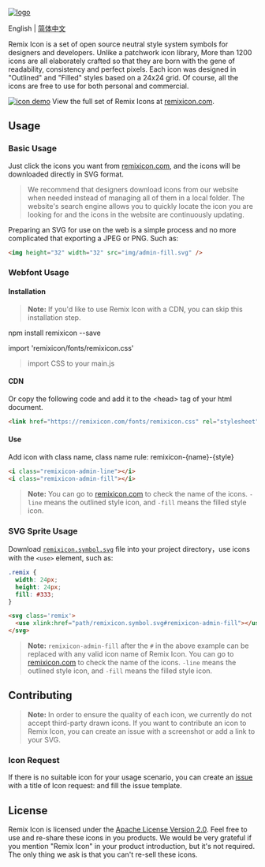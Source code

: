 [![logo](http://pk6meb1tz.bkt.clouddn.com/github-logo.svg)](https://remixicon.com)

English | [简体中文](./README_CN.md)

Remix Icon is a set of open source neutral style system symbols for designers and developers. Unlike a patchwork icon library, More than 1200 icons are all elaborately crafted so that they are born with the gene of readability, consistency and perfect pixels. Each icon was designed in "Outlined" and "Filled" styles based on a 24x24 grid. Of course, all the icons are free to use for both personal and commercial.

[![icon demo](http://pk6meb1tz.bkt.clouddn.com/preview2.svg)](https://remixicon.com)
View the full set of Remix Icons at [remixicon.com](https://remixicon.com).

## Usage

### Basic Usage

Just click the icons you want from [remixicon.com](https://remixicon.com), and the icons will be downloaded directly in SVG format.

> We recommend that designers download icons from our website when needed instead of managing all of them in a local folder. The website's search engine allows you to quickly locate the icon you are looking for and the icons in the website are continuously updating.

Preparing an SVG for use on the web is a simple process and no more complicated that exporting a JPEG or PNG. Such as:

```html
<img height="32" width="32" src="img/admin-fill.svg" />
```

### Webfont Usage

#### Installation

> **Note:** If you'd like to use Remix Icon with a CDN, you can skip this installation step.

npm install remixicon --save

import 'remixicon/fonts/remixicon.css'

> import CSS to your main.js

#### CDN

Or copy the following code and add it to the &lt;head> tag of your html document.

```html
<link href="https://remixicon.com/fonts/remixicon.css" rel="stylesheet">
```

#### Use

Add icon with class name, class name rule: remixicon-{name}-{style}

```html
<i class="remixicon-admin-line"></i>
<i class="remixicon-admin-fill"></i>
```

> **Note:** You can go to [remixicon.com](https://remixicon.com) to check the name of the icons. `-line` means the outlined style icon, and `-fill` means the filled style icon.

### SVG Sprite Usage

Download [`remixicon.symbol.svg`](http://remixicon.com/fonts/remixicon.symbol.svg) file into your project directory，use icons with the `<use>` element, such as:

```css
.remix {
  width: 24px;
  height: 24px;
  fill: #333;
}
```

```html
<svg class='remix'>
  <use xlink:href="path/remixicon.symbol.svg#remixicon-admin-fill"></use>
</svg>
```

> **Note:** `remixicon-admin-fill` after the `#` in the above example can be replaced with any valid icon name of Remix Icon. You can go to [remixicon.com](https://remixicon.com) to check the name of the icons. `-line` means the outlined style icon, and `-fill` means the filled style icon.

## Contributing

> **Note:** In order to ensure the quality of each icon, we currently do not accept third-party drawn icons. If you want to contribute an icon to Remix Icon, you can create an issue with a screenshot or add a link to your SVG.

### Icon Request

If there is no suitable icon for your usage scenario, you can create an [issue](https://github.com/Remix-Design/remixicon/issues) with a title of Icon request: <Icon name> and fill the issue template.

## License

Remix Icon is licensed under the [Apache License Version 2.0](https://github.com/Remix-Design/remixicon/blob/master/License). Feel free to use and re-share these icons in you products. We would be very grateful if you mention "Remix Icon" in your product introduction, but it's not required. The only thing we ask is that you can't re-sell these icons.
